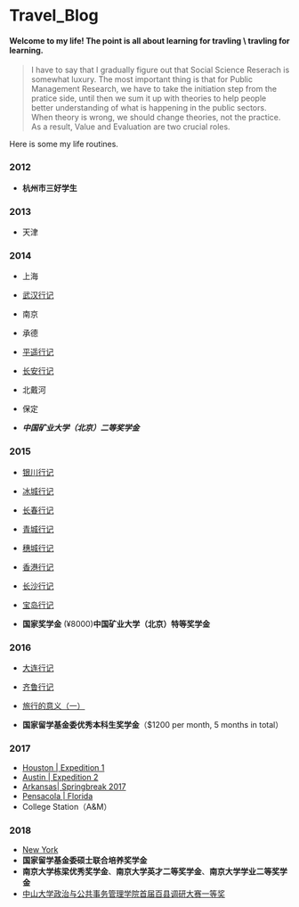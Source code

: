 # Travel_Blog
#### Welcome to my life! The point is all about learning for travling \ travling for learning.

> I have to say that I gradually figure out that Social Science Reserach is somewhat luxury. The most important thing is that for Public Management Research, we have to take the initiation step from the pratice side, until then we sum it up with theories to help people better understanding of what is happening in the public sectors. When theory is wrong, we should change theories, not the practice. As a result, Value and Evaluation are two crucial roles.

Here is some my life routines.

### 2012
* **杭州市三好学生**

### 2013
* 天津

### 2014
* 上海
* [武汉行记]()
* 南京
* 承德
* [平遥行记]()
* [长安行记]()
* 北戴河
* 保定

* ***中国矿业大学（北京）二等奖学金***

### 2015
* [银川行记]()
* [冰城行记]()
* [长春行记]()
* [青城行记]()
* [穗城行记]()
* [香港行记]()
* [长沙行记]()
* [宝岛行记]()

* **国家奖学金** (¥8000)**中国矿业大学（北京）特等奖学金**

### 2016
* [大连行记]()
* [齐鲁行记]()
* [旅行的意义（一）]()

* **国家留学基金委优秀本科生奖学金**（$1200 per month, 5 months in total）
### 2017
* [ Houston | Expedition 1]()
* [ Austin  | Expedition 2]()
* [ Arkansas| Springbreak 2017]()
* [ Pensacola | Florida]()
* College Station（A&M）

### 2018
* [New York](https://github.com/QihaoTom/Newyorker2018_2019/blob/master/Outline.md)
* **国家留学基金委硕士联合培养奖学金**
* **南京大学栋梁优秀奖学金**、**南京大学英才二等奖学金**、**南京大学学业二等奖学金**
* [中山大学政治与公共事务管理学院首届百县调研大赛一等奖](http://sog.sysu.edu.cn/zh-hans/node/4225)
